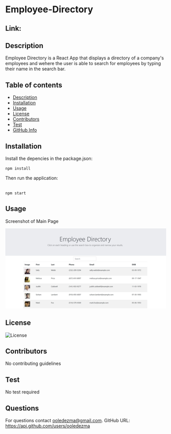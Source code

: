 # Employee-Directory

## Link: 

## Description

Employee Directory is a React App that displays a directory of a company's employees and wehere the user is able to search for employees by typing their name in the search bar.

## Table of contents

- [Description](#Description)
- [Installation](#Installation)
- [Usage](#Usage)
- [License](#License)
- [Contributors](#Contributors)
- [Test](#Test)
- [GitHub Info](#Questions)

## Installation

Install the depencies in the package.json:

```
npm install

```

Then run the application:

```

npm start

```

## Usage

Screenshot of Main Page

<img src="public\img\EmployeeDirectory.JPG">


## License

![License](https://img.shields.io/badge/LICENSE-MIT-GREEN)

## Contributors

No contributing guidelines

## Test

No test required

## Questions

For questions contact ooledezma@gmail.com.
GitHub URL: https://api.github.com/users/ooledezma
